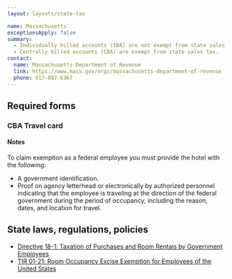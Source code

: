 ```yaml
---
layout: layouts/state-tax

name: Massachusetts
exceptionsApply: false
summary:
  - Individually billed accounts (IBA) are not exempt from state sales tax.
  - Centrally billed accounts (CBA) are exempt from state sales tax.
contact:
  name: Massachusetts Department of Revenue
  link: https://www.mass.gov/orgs/massachusetts-department-of-revenue
  phone: 617-887-6367
---
```


## Required forms

### CBA Travel card

#### Notes

To claim exemption as a federal employee you must provide the hotel with the following:

* A government identification.
* Proof on agency letterhead or electronically by authorized personnel indicating that the employee is traveling at the direction of the federal government during the period of occupancy, including the reason, dates, and location for travel.

## State laws, regulations, policies

* [Directive 18-1: Taxation of Purchases and Room Rentals by Government Employees](https://www.mass.gov/directive/directive-18-1-taxation-of-purchases-and-room-rentals-by-government-employees)
* [TIR 01-21: Room Occupancy Excise Exemption for Employees of the United States](https://www.mass.gov/technical-information-release/tir-01-21-room-occupancy-excise-exemption-for-employees-of-the-united-states)
